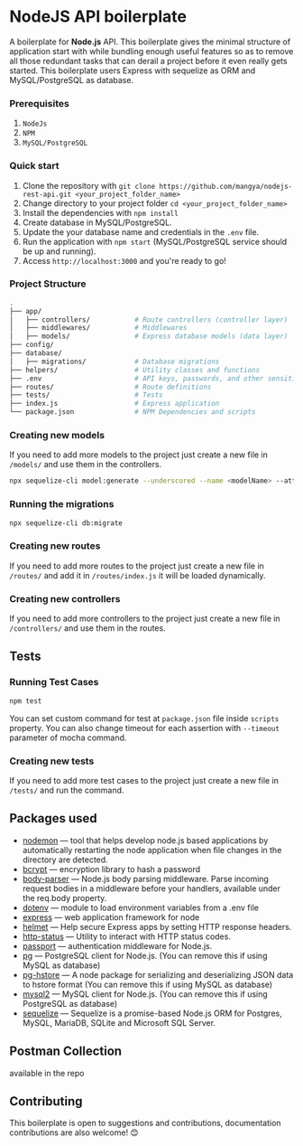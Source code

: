 # NodeJS API boilerplate

A boilerplate for **Node.js** API. This boilerplate gives the minimal structure of application start with while bundling enough useful features so as to remove all those redundant tasks that can derail a project before it even really gets started. This boilerplate users Express with sequelize as ORM and MySQL/PostgreSQL as database.

### Prerequisites

1. ```NodeJs```
2. ```NPM```
3. ```MySQL/PostgreSQL```

### Quick start

1. Clone the repository with `git clone https://github.com/mangya/nodejs-rest-api.git <your_project_folder_name>`
2. Change directory to your project folder `cd <your_project_folder_name>`
3. Install the dependencies with `npm install`
4. Create database in MySQL/PostgreSQL.
5. Update the your database name and credentials in the `.env` file.
6. Run the application with `npm start` (MySQL/PostgreSQL service should be up and running).
7. Access `http://localhost:3000` and you're ready to go!

### Project Structure
```sh
.
├── app/
│   ├── controllers/           # Route controllers (controller layer)
│   ├── middlewares/           # Middlewares
│   ├── models/                # Express database models (data layer)
├── config/
├── database/
│   ├── migrations/            # Database migrations
├── helpers/                   # Utility classes and functions
├── .env                       # API keys, passwords, and other sensitive information
├── routes/                    # Route definitions
├── tests/                     # Tests
├── index.js                   # Express application
└── package.json               # NPM Dependencies and scripts
```
### Creating new models
If you need to add more models to the project just create a new file in `/models/` and use them in the controllers.
```bash
npx sequelize-cli model:generate --underscored --name <modelName> --attributes column1:string,column2:string,column3:string
```

### Running the migrations
```bash
npx sequelize-cli db:migrate
```

### Creating new routes
If you need to add more routes to the project just create a new file in `/routes/` and add it in `/routes/index.js` it will be loaded dynamically.

### Creating new controllers
If you need to add more controllers to the project just create a new file in `/controllers/` and use them in the routes.

## Tests

### Running Test Cases

```bash
npm test
```

You can set custom command for test at `package.json` file inside `scripts` property. You can also change timeout for each assertion with `--timeout` parameter of mocha command.

### Creating new tests

If you need to add more test cases to the project just create a new file in `/tests/` and run the command.

## Packages used
* [nodemon](https://github.com/remy/nodemon) — tool that helps develop node.js based applications by automatically restarting the node application when file changes in the directory are detected.
* [bcrypt](https://github.com/kelektiv/node.bcrypt.js) — encryption library to hash a password
* [body-parser](https://github.com/expressjs/body-parser) — Node.js body parsing middleware. Parse incoming request bodies in a middleware before your handlers, available under the req.body property.
* [dotenv](https://github.com/motdotla/dotenv) — module to load environment variables from a .env file
* [express](https://github.com/visionmedia/express) — web application framework for node
* [helmet](https://github.com/helmetjs/helmet) — Help secure Express apps by setting HTTP response headers.
* [http-status](https://github.com/adaltas/node-http-status) — Utility to interact with HTTP status codes.
* [passport](https://github.com/jaredhanson/passport) — authentication middleware for Node.js.
* [pg](https://github.com/brianc/node-postgres) — PostgreSQL client for Node.js. (You can remove this if using MySQL as database)
* [pg-hstore](https://github.com/scarney81/pg-hstore) — A node package for serializing and deserializing JSON data to hstore format (You can remove this if using MySQL as database)
* [mysql2](https://github.com/sidorares/node-mysql2) — MySQL client for Node.js. (You can remove this if using PostgreSQL as database)
* [sequelize](https://github.com/sequelize/sequelize) — Sequelize is a promise-based Node.js ORM for Postgres, MySQL, MariaDB, SQLite and Microsoft SQL Server.

## Postman Collection
available in the repo

## Contributing

This boilerplate is open to suggestions and contributions, documentation contributions are also welcome! 😊